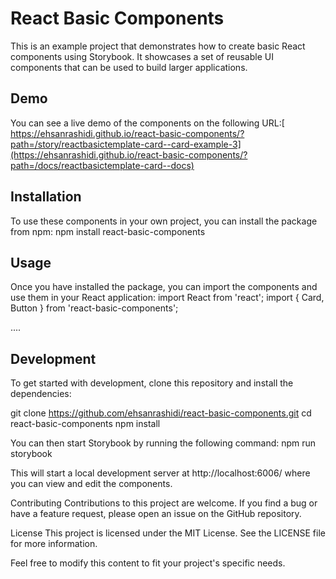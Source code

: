 # React Basic Components

This is an example project that demonstrates how to create basic React components using Storybook. It showcases a set of reusable UI components that can be used to build larger applications.

## Demo

You can see a live demo of the components on the following URL:[ https://ehsanrashidi.github.io/react-basic-components/?path=/story/reactbasictemplate-card--card-example-3](https://ehsanrashidi.github.io/react-basic-components/?path=/docs/reactbasictemplate-card--docs)

## Installation

To use these components in your own project, you can install the package from npm:
npm install react-basic-components

## Usage

Once you have installed the package, you can import the components and use them in your React application:
import React from 'react';
import { Card, Button } from 'react-basic-components';

....

## Development

To get started with development, clone this repository and install the dependencies:

git clone https://github.com/ehsanrashidi/react-basic-components.git
cd react-basic-components
npm install

You can then start Storybook by running the following command:
npm run storybook

This will start a local development server at http://localhost:6006/ where you can view and edit the components.

Contributing
Contributions to this project are welcome. If you find a bug or have a feature request, please open an issue on the GitHub repository.

License
This project is licensed under the MIT License. See the LICENSE file for more information.

Feel free to modify this content to fit your project's specific needs.
